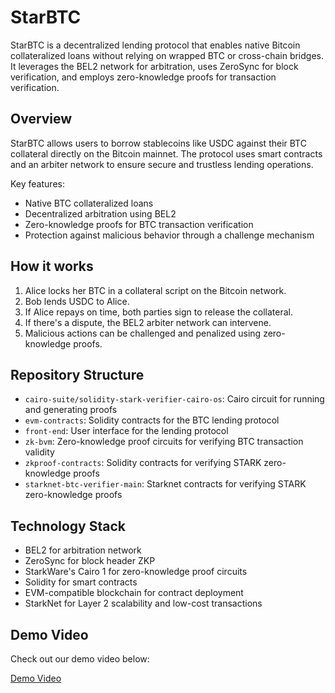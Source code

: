 # StarBTC

StarBTC is a decentralized lending protocol that enables native Bitcoin collateralized loans without relying on wrapped BTC or cross-chain bridges. It leverages the BEL2 network for arbitration, uses ZeroSync for block verification, and employs zero-knowledge proofs for transaction verification.

## Overview

StarBTC allows users to borrow stablecoins like USDC against their BTC collateral directly on the Bitcoin mainnet. The protocol uses smart contracts and an arbiter network to ensure secure and trustless lending operations.

Key features:
- Native BTC collateralized loans
- Decentralized arbitration using BEL2
- Zero-knowledge proofs for BTC transaction verification
- Protection against malicious behavior through a challenge mechanism

## How it works

1. Alice locks her BTC in a collateral script on the Bitcoin network.
2. Bob lends USDC to Alice.
3. If Alice repays on time, both parties sign to release the collateral.
4. If there's a dispute, the BEL2 arbiter network can intervene.
5. Malicious actions can be challenged and penalized using zero-knowledge proofs.

## Repository Structure

- `cairo-suite/solidity-stark-verifier-cairo-os`: Cairo circuit for running and generating proofs
- `evm-contracts`: Solidity contracts for the BTC lending protocol
- `front-end`: User interface for the lending protocol
- `zk-bvm`: Zero-knowledge proof circuits for verifying BTC transaction validity
- `zkproof-contracts`: Solidity contracts for verifying STARK zero-knowledge proofs
- `starknet-btc-verifier-main`: Starknet contracts for verifying STARK zero-knowledge proofs

## Technology Stack

- BEL2 for arbitration network
- ZeroSync for block header ZKP
- StarkWare's Cairo 1 for zero-knowledge proof circuits
- Solidity for smart contracts
- EVM-compatible blockchain for contract deployment
- StarkNet for Layer 2 scalability and low-cost transactions

## Demo Video

Check out our demo video below:

[Demo Video](https://github.com/songsjun/StarBTC/raw/dev/StarBTC_Demo_Show.mp4)



